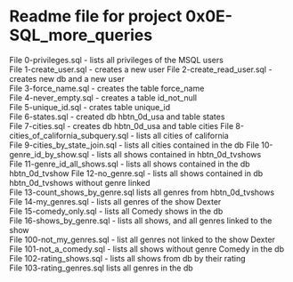 # Readme file for project 0x0E-SQL_more_queries

File 0-privileges.sql - lists all privileges of the MSQL users  
File 1-create_user.sql - creates a new user
File 2-create_read_user.sql - creates new db and a new user  
File 3-force_name.sql - creates the table force_name  
File 4-never_empty.sql - creates a table id_not_null  
File 5-unique_id.sql - crates table unique_id  
File 6-states.sql - created db hbtn_0d_usa and table states  
File 7-cities.sql - creates db hbtn_0d_usa and table cities
File 8-cities_of_california_subquery.sql - lists all cities of california  
File 9-cities_by_state_join.sql - lists all cities contained in the db
File 10-genre_id_by_show.sql - lists all shows contained in hbtn_0d_tvshows  
File 11-genre_id_all_shows.sql - lists all shows contained in the db hbtn_0d_tvshow
File 12-no_genre.sql - lists all shows contained in db hbtn_0d_tvshows without genre linked  
File 13-count_shows_by_genre.sql lists all genres from hbtn_0d_tvshows  
File 14-my_genres.sql - lists all genres of the show Dexter  
File 15-comedy_only.sql - lists all  Comedy shows in the db  
File 16-shows_by_genre.sql - lists all shows, and all genres linked to the show  
File 100-not_my_genres.sql - list all genres not linked to the show Dexter  
File 101-not_a_comedy.sql - lists all shows without genre Comedy in the db  
File 102-rating_shows.sql - lists all shows from db by their rating  
File 103-rating_genres.sql lists all genres in the db